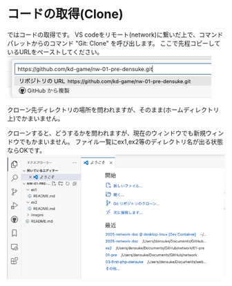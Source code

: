 # コードの取得(Clone)

ではコードの取得です。
VS codeをリモート(network)に繋いだ上で、コマンドパレットからのコマンド "Git: Clone" を呼び出します。
ここで先程コピーしているURLをペーストしてください。
![](images/gc-paste-url.png)

クローン先ディレクトリの場所を問われますが、そのまま(ホームディレクトリ上)でかまいません。


クローンすると、どうするかを問われますが、現在のウィンドウでも新規ウィンドウでもかまいません。
ファイル一覧にex1,ex2等のディレクトリ名が出る状態ならOKです。
![](images/cloned.png)
